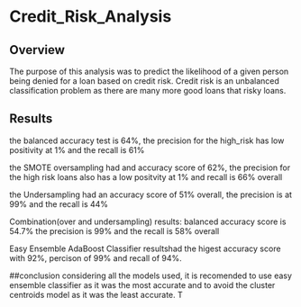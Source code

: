 # Credit_Risk_Analysis
## Overview
The purpose of this analysis was to predict the likelihood of a given person being denied for a loan based on credit risk. Credit risk is an unbalanced classification problem as there are many more good loans that risky loans.
## Results
the balanced accuracy test is 64%, the precision for the high_risk has low positivity at 1% and the recall is 61%

the SMOTE oversampling had and accuracy score of 62%, the precision for the high risk loans also has a low positvity at 1% and recall is 66% overall

the Undersampling had an accuracy score of 51% overall, the precision is at 99% and the recall is 44%

Combination(over and undersampling) results: balanced accuracy score is 54.7% the precision is 99% and the recall is 58% overall

Easy Ensemble AdaBoost Classifier resultshad the higest accuracy score with 92%, percison of 99% and recall of 94%.

##conclusion
considering all the models used, it is recomended to use easy ensemble classifier as it was the most accurate and to avoid the cluster centroids model as it was the least accurate. T
